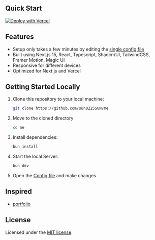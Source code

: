 ## Quick Start

[![Deploy with Vercel](https://vercel.com/button)](https://vercel.com/new/clone?repository-url=https://github.com/sun0225SUN/me)


##  Features

- Setup only takes a few minutes by editing the [single config file](./src/data/resume.tsx)
- Built using Next.js 15, React, Typescript, Shadcn/UI, TailwindCSS, Framer Motion, Magic UI
- Responsive for different devices
- Optimized for Next.js and Vercel

## Getting Started Locally

1. Clone this repository to your local machine:

   ```bash
   git clone https://github.com/sun0225SUN/me
   ```

2. Move to the cloned directory

   ```bash
   cd me
   ```

3. Install dependencies:

   ```bash
   bun install
   ```

4. Start the local Server:

   ```bash
   bun dev
   ```

5. Open the [Config file](./src/config.tsx) and make changes

## Inspired

- [portfolio](https://github.com/dillionverma/portfolio)

## License

Licensed under the [MIT license](https://github.com/sun0225SUN/me/blob/main/LICENSE.md).
